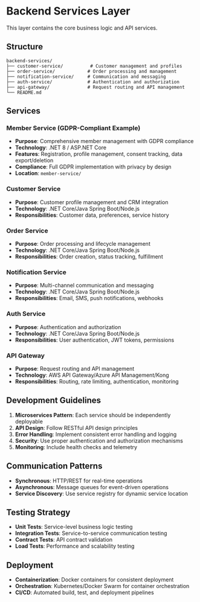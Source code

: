 # Backend Services Layer

This layer contains the core business logic and API services.

## Structure

```
backend-services/
├── customer-service/          # Customer management and profiles
├── order-service/            # Order processing and management
├── notification-service/     # Communication and messaging
├── auth-service/             # Authentication and authorization
├── api-gateway/              # Request routing and API management
└── README.md
```

## Services

### Member Service (GDPR-Compliant Example)
- **Purpose**: Comprehensive member management with GDPR compliance
- **Technology**: .NET 8 / ASP.NET Core
- **Features**: Registration, profile management, consent tracking, data export/deletion
- **Compliance**: Full GDPR implementation with privacy by design
- **Location**: `member-service/`

### Customer Service
- **Purpose**: Customer profile management and CRM integration
- **Technology**: .NET Core/Java Spring Boot/Node.js
- **Responsibilities**: Customer data, preferences, service history

### Order Service
- **Purpose**: Order processing and lifecycle management
- **Technology**: .NET Core/Java Spring Boot/Node.js
- **Responsibilities**: Order creation, status tracking, fulfillment

### Notification Service
- **Purpose**: Multi-channel communication and messaging
- **Technology**: .NET Core/Java Spring Boot/Node.js
- **Responsibilities**: Email, SMS, push notifications, webhooks

### Auth Service
- **Purpose**: Authentication and authorization
- **Technology**: .NET Core/Java Spring Boot/Node.js
- **Responsibilities**: User authentication, JWT tokens, permissions

### API Gateway
- **Purpose**: Request routing and API management
- **Technology**: AWS API Gateway/Azure API Management/Kong
- **Responsibilities**: Routing, rate limiting, authentication, monitoring

## Development Guidelines

1. **Microservices Pattern**: Each service should be independently deployable
2. **API Design**: Follow RESTful API design principles
3. **Error Handling**: Implement consistent error handling and logging
4. **Security**: Use proper authentication and authorization mechanisms
5. **Monitoring**: Include health checks and telemetry

## Communication Patterns

- **Synchronous**: HTTP/REST for real-time operations
- **Asynchronous**: Message queues for event-driven operations
- **Service Discovery**: Use service registry for dynamic service location

## Testing Strategy

- **Unit Tests**: Service-level business logic testing
- **Integration Tests**: Service-to-service communication testing
- **Contract Tests**: API contract validation
- **Load Tests**: Performance and scalability testing

## Deployment

- **Containerization**: Docker containers for consistent deployment
- **Orchestration**: Kubernetes/Docker Swarm for container orchestration
- **CI/CD**: Automated build, test, and deployment pipelines
